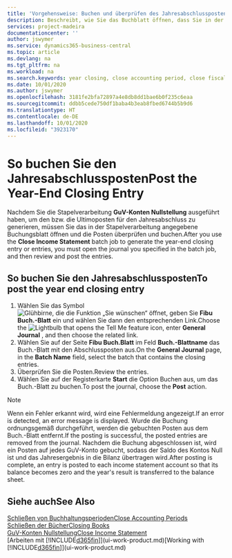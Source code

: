 ```yaml
---
title: 'Vorgehensweise: Buchen und überprüfen des Jahresabschlusspostens | Microsoft Docs'
description: Beschreibt, wie Sie das Buchblatt öffnen, dass Sie in der Stapelverarbeitung "GuV-Konten Nullstellung" definier haben und dann den Jahresabschlusseintrag überprüfen und buchen.
services: project-madeira
documentationcenter: ''
author: jswymer
ms.service: dynamics365-business-central
ms.topic: article
ms.devlang: na
ms.tgt_pltfrm: na
ms.workload: na
ms.search.keywords: year closing, close accounting period, close fiscal year, bank account detailed trial balance
ms.date: 10/01/2020
ms.author: jswymer
ms.openlocfilehash: 3181fe2bfa72897a4e8db8dd1bae6b0f235c6eaa
ms.sourcegitcommit: ddbb5cede750df1baba4b3eab8fbed6744b5b9d6
ms.translationtype: HT
ms.contentlocale: de-DE
ms.lasthandoff: 10/01/2020
ms.locfileid: "3923170"
---
```

# <a name="post-the-year-end-closing-entry"></a><span data-ttu-id="50538-103">So buchen Sie den Jahresabschlussposten</span><span class="sxs-lookup"><span data-stu-id="50538-103">Post the Year-End Closing Entry</span></span>
<span data-ttu-id="50538-104">Nachdem Sie die Stapelverarbeitung **GuV-Konten Nullstellung** ausgeführt haben, um den bzw. die Ultimoposten für den Jahresabschluss zu generieren, müssen Sie das in der Stapelverarbeitung angegebene Buchungsblatt öffnen und die Posten überprüfen und buchen.</span><span class="sxs-lookup"><span data-stu-id="50538-104">After you use the **Close Income Statement** batch job to generate the year-end closing entry or entries, you must open the journal you specified in the batch job, and then review and post the entries.</span></span>

## <a name="to-post-the-year-end-closing-entry"></a><span data-ttu-id="50538-105">So buchen Sie den Jahresabschlussposten</span><span class="sxs-lookup"><span data-stu-id="50538-105">To post the year end closing entry</span></span>
1. <span data-ttu-id="50538-106">Wählen Sie das Symbol ![Glühbirne, die die Funktion „Sie wünschen“ öffnet](media/ui-search/search_small.png "Was möchten Sie tun?"), geben Sie **Fibu Buch.-Blatt** ein und wählen Sie dann den entsprechenden Link.</span><span class="sxs-lookup"><span data-stu-id="50538-106">Choose the ![Lightbulb that opens the Tell Me feature](media/ui-search/search_small.png "Tell me what you want to do") icon, enter **General Journal** , and then choose the related link.</span></span>
2. <span data-ttu-id="50538-107">Wählen Sie auf der Seite **Fibu Buch.Blatt** im Feld **Buch.-Blattname** das Buch.-Blatt mit den Abschlussposten aus.</span><span class="sxs-lookup"><span data-stu-id="50538-107">On the **General Journal** page, in the **Batch Name** field, select the batch that contains the closing entries.</span></span>
3. <span data-ttu-id="50538-108">Überprüfen Sie die Posten.</span><span class="sxs-lookup"><span data-stu-id="50538-108">Review the entries.</span></span>
4. <span data-ttu-id="50538-109">Wählen Sie auf der Registerkarte **Start** die Option Buchen aus, um das Buch.-Blatt zu buchen.</span><span class="sxs-lookup"><span data-stu-id="50538-109">To post the journal, choose the **Post** action.</span></span>

> [!NOTE]  
>   <span data-ttu-id="50538-110">Wenn ein Fehler erkannt wird, wird eine Fehlermeldung angezeigt.</span><span class="sxs-lookup"><span data-stu-id="50538-110">If an error is detected, an error message is displayed.</span></span> <span data-ttu-id="50538-111">Wurde die Buchung ordnungsgemäß durchgeführt, werden die gebuchten Posten aus dem Buch.-Blatt entfernt.</span><span class="sxs-lookup"><span data-stu-id="50538-111">If the posting is successful, the posted entries are removed from the journal.</span></span> <span data-ttu-id="50538-112">Nachdem die Buchung abgeschlossen ist, wird ein Posten auf jedes GuV-Konto gebucht, sodass der Saldo des Kontos Null ist und das Jahresergebnis in die Bilanz übertragen wird.</span><span class="sxs-lookup"><span data-stu-id="50538-112">After posting is complete, an entry is posted to each income statement account so that its balance becomes zero and the year's result is transferred to the balance sheet.</span></span>

## <a name="see-also"></a><span data-ttu-id="50538-113">Siehe auch</span><span class="sxs-lookup"><span data-stu-id="50538-113">See Also</span></span>
[<span data-ttu-id="50538-114">Schließen von Buchhaltungsperioden</span><span class="sxs-lookup"><span data-stu-id="50538-114">Close Accounting Periods</span></span>](year-close-account-periods.md)  
[<span data-ttu-id="50538-115">Schließen der Bücher</span><span class="sxs-lookup"><span data-stu-id="50538-115">Closing Books</span></span>](year-close-books.md)  
[<span data-ttu-id="50538-116">GuV-Konten Nullstellung</span><span class="sxs-lookup"><span data-stu-id="50538-116">Close Income Statement</span></span>](year-close-income-statement.md)  
<span data-ttu-id="50538-117">[Arbeiten mit [!INCLUDE[d365fin](includes/d365fin_md.md)]](ui-work-product.md)</span><span class="sxs-lookup"><span data-stu-id="50538-117">[Working with [!INCLUDE[d365fin](includes/d365fin_md.md)]](ui-work-product.md)</span></span>
